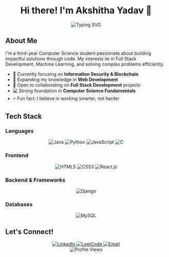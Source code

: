 # <div align="center">Hi there! I'm Akshitha Yadav 👋</div>

<div align="center">
  <img src="https://readme-typing-svg.herokuapp.com?font=Fira+Code&pause=1000&color=2C83F7&center=true&vCenter=true&width=435&lines=Computer+Science+Student;Full+Stack+Developer;Problem+Solver;Continuous+Learner" alt="Typing SVG" />
</div>

## About Me

I'm a third-year Computer Science student passionate about building impactful solutions through code. My interests lie in Full Stack Development, Machine Learning, and solving complex problems efficiently.

- 🔭 Currently focusing on **Information Security & Blockchain**
- 🌱 Expanding my knowledge in **Web Development**
- 🤝 Open to collaborating on **Full Stack Development** projects
- 💻 Strong foundation in **Computer Science Fundamentals**
- ⚡ Fun fact: I believe in working smarter, not harder

## Tech Stack

### Languages
<div align="center">
  <img src="https://img.shields.io/badge/Java-ED8B00?style=flat&logo=java&logoColor=white" alt="Java">
  <img src="https://img.shields.io/badge/Python-3776AB?style=flat&logo=python&logoColor=white" alt="Python">
  <img src="https://img.shields.io/badge/JavaScript-F7DF1E?style=flat&logo=javascript&logoColor=black" alt="JavaScript">
  <img src="https://img.shields.io/badge/C-00599C?style=flat&logo=c&logoColor=white" alt="C">
</div>

### Frontend
<div align="center">
  <img src="https://img.shields.io/badge/HTML5-E34F26?style=flat&logo=html5&logoColor=white" alt="HTML5">
  <img src="https://img.shields.io/badge/CSS3-1572B6?style=flat&logo=css3&logoColor=white" alt="CSS3">
  <img src="https://img.shields.io/badge/React.js-61DAFB?style=flat&logo=react&logoColor=black" alt="React.js">
</div>

### Backend & Frameworks
<div align="center">
  <img src="https://img.shields.io/badge/Django-092E20?style=flat&logo=django&logoColor=white" alt="Django">
</div>

### Databases
<div align="center">
  <img src="https://img.shields.io/badge/MySQL-005C84?style=flat&logo=mysql&logoColor=white" alt="MySQL">
</div>

## Let's Connect!

<div align="center">
  <a href="https://linkedin.com/in/akshitha-yadav-bathula-9ab324259" target="_blank">
    <img src="https://img.shields.io/badge/LinkedIn-0077B5?style=for-the-badge&logo=linkedin&logoColor=white" alt="LinkedIn" />
  </a>
  <a href="https://www.leetcode.com/akshitha_10-b32_" target="_blank">
    <img src="https://img.shields.io/badge/LeetCode-FFA116?style=for-the-badge&logo=leetcode&logoColor=white" alt="LeetCode" />
  </a>
  <a href="mailto:akshithayadavbathula27@gmail.com">
    <img src="https://img.shields.io/badge/Email-D14836?style=for-the-badge&logo=gmail&logoColor=white" alt="Email" />
  </a>
</div>


<div align="center">
  <img src="https://komarev.com/ghpvc/?username=akshithayadav&style=flat-square&color=blue" alt="Profile Views" />
</div>
